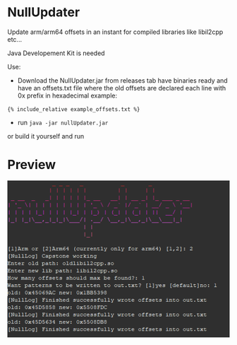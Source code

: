 # NullUpdater
Update arm/arm64 offsets in an instant for compiled libraries like libil2cpp etc...

Java Developement Kit is needed

Use:
- Download the NullUpdater.jar from releases tab have binaries ready and have an offsets.txt file where the old offsets are declared each line with 0x prefix in hexadecimal
 example:
```
{% include_relative example_offsets.txt %}
```
  
- run `java -jar nullUpdater.jar`

or build it yourself and run

# Preview
![Showcase](nullupdater.png)



